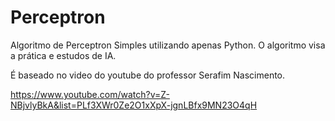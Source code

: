 # Perceptron

Algoritmo de Perceptron Simples utilizando apenas Python.
O algoritmo visa a prática e estudos de IA.

É baseado no video do youtube do professor Serafim Nascimento.

https://www.youtube.com/watch?v=Z-NBjvlyBkA&list=PLf3XWr0Ze2O1xXpX-jgnLBfx9MN23O4qH
